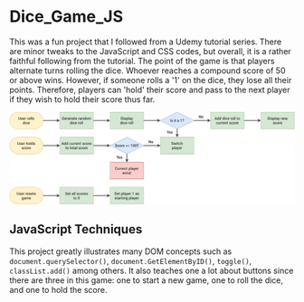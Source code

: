 # Dice_Game_JS
This was a fun project that I followed from a Udemy tutorial series. There are minor tweaks to the JavaScript and CSS codes, but overall, it is a rather faithful following from the tutorial. The point of the game is that players alternate turns rolling the dice. Whoever reaches a compound score of 50 or above wins. However, if someone rolls a '1' on the dice, they lose all their points. Therefore, players can 'hold' their score and pass to the next player if they wish to hold their score thus far.

![Flowchart](game-flowchart.png)

## JavaScript Techniques
This project greatly illustrates many DOM concepts such as `document.querySelector()`, `document.GetElementByID()`, `toggle()`, `classList.add()` among others. It also teaches one a lot about buttons since there are three in this game: one to start a new game, one to roll the dice, and one to hold the score.
